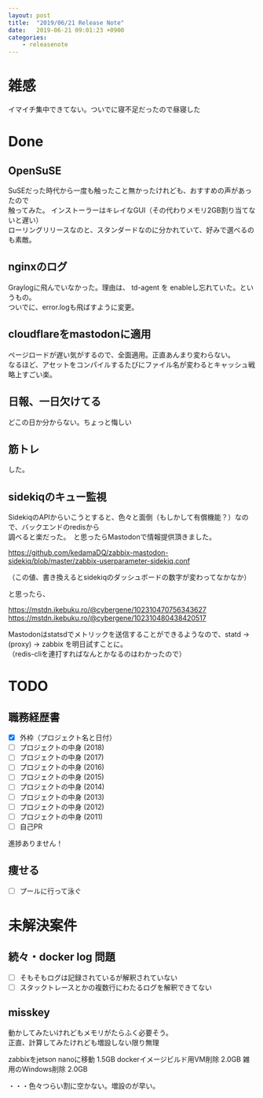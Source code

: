 ```yaml
---
layout: post
title:  "2019/06/21 Release Note"
date:   2019-06-21 09:01:23 +0900
categories:
	- releasenote
---
```

# 雑感

イマイチ集中できてない。ついでに寝不足だったので昼寝した

# Done

## OpenSuSE

SuSEだった時代から一度も触ったこと無かったけれども、おすすめの声があったので  
触ってみた。 インストーラーはキレイなGUI（その代わりメモリ2GB割り当てないと遅い）  
ローリングリリースなのと、スタンダードなのに分かれていて、好みで選べるのも素敵。

## nginxのログ

Graylogに飛んでいなかった。理由は、 td-agent を enableし忘れていた。というもの。  
ついでに、error.logも飛ばすように変更。

## cloudflareをmastodonに適用

ページロードが遅い気がするので、全面適用。正直あんまり変わらない。   
なるほど、アセットをコンパイルするたびにファイル名が変わるとキャッシュ戦略上すごい楽。

## 日報、一日欠けてる

どこの日か分からない。ちょっと悔しい

## 筋トレ

した。

## sidekiqのキュー監視

SidekiqのAPIからいこうとすると、色々と面倒（もしかして有償機能？）なので、バックエンドのredisから  
調べると楽だった。　と思ったらMastodonで情報提供頂きました。

https://github.com/kedamaDQ/zabbix-mastodon-sidekiq/blob/master/zabbix-userparameter-sidekiq.conf

（この値、書き換えるとsidekiqのダッシュボードの数字が変わってなかなか）   

と思ったら、

https://mstdn.ikebuku.ro/@cybergene/102310470756343627
https://mstdn.ikebuku.ro/@cybergene/102310480438420517

Mastodonはstatsdでメトリックを送信することができるようなので、statd -> (proxy) -> zabbix を明日試すことに。  
（redis-cliを連打すればなんとかなるのはわかったので）

# TODO 

## 職務経歴書

- [x] 外枠（プロジェクト名と日付）
- [ ] プロジェクトの中身 (2018)
- [ ] プロジェクトの中身 (2017)
- [ ] プロジェクトの中身 (2016)
- [ ] プロジェクトの中身 (2015)
- [ ] プロジェクトの中身 (2014)
- [ ] プロジェクトの中身 (2013)
- [ ] プロジェクトの中身 (2012)
- [ ] プロジェクトの中身 (2011)
- [ ] 自己PR

進捗ありません！

## 痩せる

- [ ] プールに行って泳ぐ

# 未解決案件

## 続々・docker log 問題

- [ ] そもそもログは記録されているが解釈されていない
- [ ] スタックトレースとかの複数行にわたるログを解釈できてない

## misskey

動かしてみたいけれどもメモリがたらふく必要そう。  
正直、計算してみたけれども増設しない限り無理

zabbixをjetson nanoに移動    1.5GB
dockerイメージビルド用VM削除   2.0GB
雑用のWindows削除            2.0GB

・・・色々つらい割に空かない。増設のが早い。
